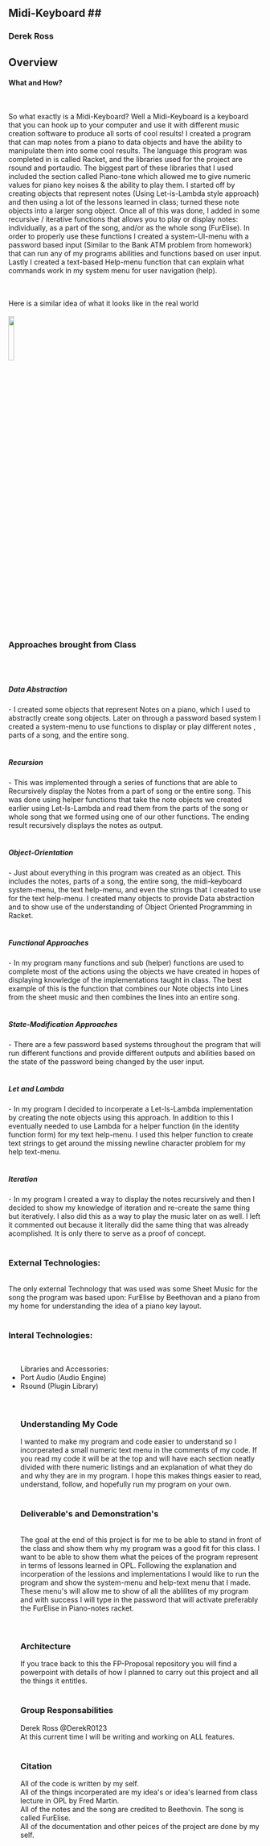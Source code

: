 ## Midi-Keyboard ##<br>
<h3>Derek Ross</h3>

## Overview ##
<h4>What and How?</h4><br>

So what exactly is a Midi-Keyboard? Well a Midi-Keyboard is a keyboard that you can hook up to your computer
and use it with different music creation software to produce all sorts of cool results! I created a program that can map notes from a piano to data objects and have the ability to manipulate them into some cool results. The language this program was completed in is called Racket, and the libraries used for the project are rsound and portaudio. The biggest part of these libraries that I used included the section called Piano-tone which allowed me to give numeric values for piano key noises & the ability to play them. I started off by creating objects that represent notes (Using Let-is-Lambda style approach) and then using a lot of the lessons learned in class; turned these note objects into a larger song object. Once all of this was done, I added in some  recursive / iterative functions that allows you to play or display notes: individually, as a part of the song, and/or as the whole song (FurElise). In order to properly use these functions I created a system-UI-menu with a password based input (Similar to the Bank ATM problem from homework) that can run any of my programs abilities and functions based on user input. Lastly I created a text-based Help-menu function that can explain what commands work in my system menu for user navigation (help).<br>
<br><br>

<!--- Google Image --->
Here is a similar idea of what it looks like in the real world<br>
<br>
<img src="https://i.ytimg.com/vi/-dhS0qbpMqM/maxresdefault.jpg" width="15%"></img> <br>
<br>
<br>
<!--- End of Image --->

<h3>Approaches brought from Class</h3><br>
<br>
<h5>Data Abstraction</h5> - I created some objects that represent Notes on a piano, which I used to abstractly create song objects. Later on through a password based system I created a system-menu to use functions to display or play different notes , parts of a song, and the entire song.<br>
<br>
<h5>Recursion</h5> -  This was implemented through a series of functions that are able to Recursively display the Notes from a part of song or the entire song. This was done using helper functions that take the note objects we created earlier using Let-Is-Lambda and read them from the parts of the song or whole song that we formed using one of our other functions. The ending result recursively displays the notes as output.<br>
<br>
<h5>Object-Orientation</h5> - Just about everything in this program was created as an object. This includes the notes, parts of a song, the entire song, the midi-keyboard system-menu, the text help-menu, and even the strings that I created to use for the text help-menu. I created many objects to provide Data abstraction and to show use of the understanding of Object Oriented Programming in Racket.<br>
<br>
<h5>Functional Approaches</h5> - In my program many functions and sub (helper) functions are used to complete most of the actions using the objects we have created in hopes of displaying knowledge of the implementations taught in class. The best example of this is the function that combines our Note objects into Lines from the sheet music and then combines the lines into an entire song.<br>
<br>
<h5>State-Modification Approaches</h5> - There are a few password based systems throughout the program that will run different functions and provide different outputs and abilities based on the state of the password being changed by the user input.<br>
<br>
<h5>Let and Lambda</h5> - In my program I decided to incorperate a Let-Is-Lambda implementation by creating the note objects using this approach. In addition to this I eventually needed to use Lambda for a helper function (in the identity function form) for my text help-menu. I used this helper function to create text strings to get around the missing newline character problem for my help text-menu.<br>
<br>
<h5>Iteration</h5> - In my program I created a way to display the notes recursively and then I decided to show my knowledge of iteration and re-create the same thing but iteratively. I also did this as a way to play the music later on as well. I left it commented out because it literally did the same thing that was already acomplished. It is only there to serve as a proof of concept.<br>
<br>

<h3>External Technologies:</h3><br>
The only external Technology that was used was some Sheet Music for the song the program was based upon: FurElise by Beethovan and a piano from my home for understanding the idea of a piano key layout.<br>
<br>

<h3>Interal Technologies:</h3><br>
<ul>Libraries and Accessories:
<li>Port Audio (Audio Engine)</li>
  <li>Rsound (Plugin Library)</li>
  <br>
  <br>
  <h3>Understanding My Code</h3>
I wanted to make my program and code easier to understand so I incorperated a small numeric text menu in the comments of my code.
If you read my code it will be at the top and will have each section neatly divided with there numeric listings and an explanation of what they do and why they are in my program. I hope this makes things easier to read, understand, follow, and hopefully run my program on your own.<br>
<br>

<h3>Deliverable's and Demonstration's</h3><br>
The goal at the end of this project is for me to be able to stand in front of the class and show them why my program was a good fit for this class. I want to be able to show them what the peices of the program represent in terms of lessons learned in OPL. Following the explanation and incorperation of the lessions and implementations I would like to run the program and show the system-menu and help-text menu that I made. These menu's will allow me to show of all the ablilites of my program and with success I will type in the password that will activate preferably the FurElise in Piano-notes racket.<br>
<br>

<br>
<h3>Architecture</h3>
If you trace back to this the FP-Proposal repository you will find a powerpoint with details of how I planned to carry out this project and all the things it entitles.
<br>
<br>
<h3>Group Responsabilities</h3>
Derek Ross @DerekR0123 <br>
At this current time I will be writing and working on ALL features.<br>
<br>
<h3>Citation</h3>
All of the code is written by my self.<br>
All of the things incorperated are my idea's or idea's learned from class lecture in OPL by Fred Martin.<br>
All of the notes and the song are credited to Beethovin. The song is called FurElise.<br>
All of the documentation and other peices of the project are done by my self. <br>
